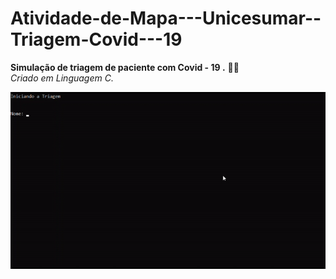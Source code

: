 # Atividade-de-Mapa---Unicesumar--Triagem-Covid---19
**Simulação de triagem de paciente com Covid - 19 .** 👩‍🔬  <br>
_Criado em Linguagem C._


![gif](https://github.com/AmandaLimaLuiz/Atividade-de-Mapa---Unicesumar--Triagem-Covid---19/blob/master/mapaC.gif)
